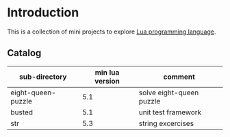 # Introduction

This is a collection of mini projects to explore [Lua programming language][1].

## Catalog

| sub-directory      | min lua version | comment                             |
| ------------------ | --------------- | ----------------------------------- |
| eight-queen-puzzle | 5.1             | solve eight-queen puzzle            |
| busted             | 5.1             | unit test framework                 |
| str                | 5.3             | string excercises                   |

[1]: https://www.lua.org/home.html
